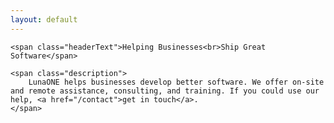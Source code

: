 ```yaml
---
layout: default
---
```


<div class="header">
 

    <span class="headerText">Helping Businesses<br>Ship Great Software</span>

    <span class="description">
        LunaONE helps businesses develop better software. We offer on-site and remote assistance, consulting, and training. If you could use our help, <a href="/contact">get in touch</a>.
    </span>
</div>
